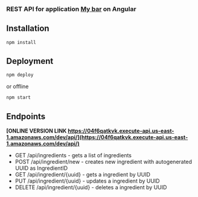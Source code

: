### REST API for application [My bar](https://github.com/tsakunova/lab-angular-app) on Angular 

## Installation

```bash
npm install
```

## Deployment

```bash
npm deploy
```

or offline

```bash
npm start
```

## Endpoints
**[ONLINE VERSION LINK https://04f6qatkvk.execute-api.us-east-1.amazonaws.com/dev/api/](https://04f6qatkvk.execute-api.us-east-1.amazonaws.com/dev/api/)**

- GET /api/ingredients - gets a list of ingredients
- POST /api/ingredient/new - creates new ingredient with autogenerated UUID as IngredientID
- GET /api/ingredient/{uuid} - gets a ingredient by UUID
- PUT /api/ingredient/{uuid} - updates a ingredient by UUID
- DELETE /api/ingredient/{uuid} - deletes a ingredient by UUID
